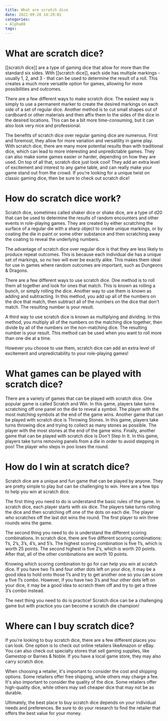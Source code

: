 ```yaml
---
title: What are scratch dice
date: 2022-09-28 14:29:01
categories:
- Alpha88
tags:
---
```



#  What are scratch dice?

[[scratch dice]] are a type of gaming dice that allow for more than the standard six sides. With [[scratch dice]], each side has multiple markings - usually 1, 2, and 3 - that can be used to determine the result of a roll. This creates a much more versatile option for games, allowing for more possibilities and outcomes.

There are a few different ways to make scratch dice. The easiest way is simply to use a permanent marker to create the desired markings on each side of a set of regular dice. Another method is to cut small shapes out of cardboard or other materials and then affix them to the sides of the dice in the desired locations. This can be a bit more time-consuming, but it can also look very nice and professional.

The benefits of scratch dice over regular gaming dice are numerous. First and foremost, they allow for more variation and versatility in game play. With scratch dice, there are many more potential results than with traditional dice, which can lead to more interesting and unpredictable games. They can also make some games easier or harder, depending on how they are used.
On top of all that, scratch dice just look cool! They add an extra level of excitement and interest to any game table, and can really make your game stand out from the crowd. If you’re looking for a unique twist on classic gaming dice, then be sure to check out scratch dice!

#  How do scratch dice work?

Scratch dice, sometimes called shaker dice or shake dice, are a type of d20 that can be used to determine the results of random encounters and other events in role-playing games. They are created by either scratching the surface of a regular die with a sharp object to create unique markings, or by coating the die in paint or some other substance and then scratching away the coating to reveal the underlying numbers.

The advantage of scratch dice over regular dice is that they are less likely to produce repeat outcomes. This is because each individual die has a unique set of markings, so no two will ever be exactly alike. This makes them ideal for use in games where random outcomes are important, such as Dungeons & Dragons.

There are a few different ways to use scratch dice. One method is to roll them all together and look for ones that match. This is known as rolling a bunch, or simply rolling the dice. Another way to use them is known as adding and subtracting. In this method, you add up all of the numbers on the dice that match, then subtract all of the numbers on the dice that don't match. The resulting number is your result.

A third way to use scratch dice is known as multiplying and dividing. In this method, you multiply all of the numbers on the matching dice together, then divide by all of the numbers on the non-matching dice. The resulting number is your result. This method can be used when you want to roll more than one die at a time.

However you choose to use them, scratch dice can add an extra level of excitement and unpredictability to your role-playing games!

#  What games can be played with scratch dice?

There are a variety of games that can be played with scratch dice. One popular game is called Scratch and Win. In this game, players take turns scratching off one panel on the die to reveal a symbol. The player with the most matching symbols at the end of the game wins. Another game that can be played with scratch dice is Throwing Stones. In this game, players take turns throwing dice and trying to collect as many stones as possible. The player with the most stones at the end of the game wins. Finally, another game that can be played with scratch dice is Don't Step In It. In this game, players take turns removing panels from a die in order to avoid stepping in poo! The player who steps in poo loses the round.

#  How do I win at scratch dice?

Scratch dice are a unique and fun game that can be played by anyone. They are pretty simple to play but can be challenging to win. Here are a few tips to help you win at scratch dice.

The first thing you need to do is understand the basic rules of the game. In scratch dice, each player starts with six dice. The players take turns rolling the dice and then scratching off one of the dots on each die. The player who scratches off the last dot wins the round. The first player to win three rounds wins the game.

The second thing you need to do is understand the different scoring combinations. In scratch dice, there are five different scoring combinations: 1’s, 2’s, 3’s, 4’s, and 5’s. The highest scoring combination is five 1’s, which is worth 25 points. The second highest is five 2’s, which is worth 20 points. After that, all of the other combinations are worth 10 points.

Knowing which scoring combination to go for can help you win at scratch dice. If you have two 1’s and four other dots left on your dice, it may be a good idea to hold onto those 1’s and try to get another one so you can score a five 1’s combo. However, if you have two 3’s and four other dots left on your dice, it may be a good idea to scratch them off and try to get a three 3’s combo instead.

The next thing you need to do is practice! Scratch dice can be a challenging game but with practice you can become a scratch die champion!

#  Where can I buy scratch dice?

If you're looking to buy scratch dice, there are a few different places you can look. One option is to check out online retailers likeAmazon or eBay. You can also check out specialty stores that sell gaming supplies, like Gamestop or Barnes & Noble. If you have a local game store, they may also carry scratch dice.

When choosing a retailer, it's important to consider the cost and shipping options. Some retailers offer free shipping, while others may charge a fee. It's also important to consider the quality of the dice. Some retailers offer high-quality dice, while others may sell cheaper dice that may not be as durable.

Ultimately, the best place to buy scratch dice depends on your individual needs and preferences. Be sure to do your research to find the retailer that offers the best value for your money.